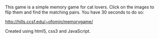 This game is a simple memory game for cat lovers.
Click on the images to flip them and find the matching pairs. You have 30 seconds to do so:

http://hills.ccsf.edu/~ofomin/memorygame/

Created using html5, css3 and JavaScript.
